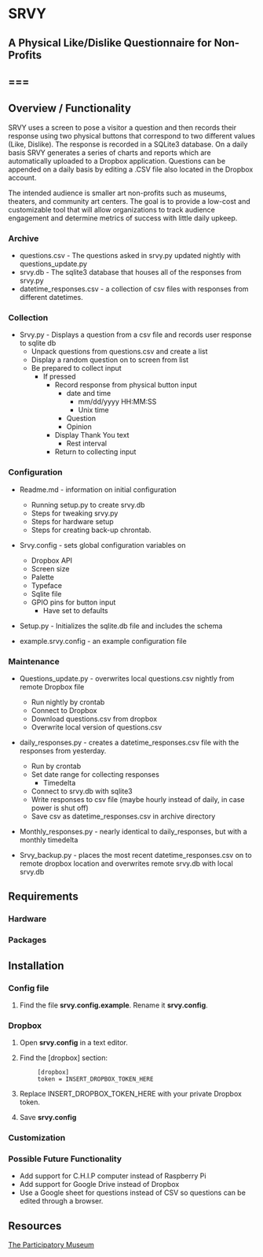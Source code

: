 # SRVY
## A Physical Like/Dislike Questionnaire for Non-Profits
===
---


## Overview / Functionality
SRVY uses a screen to pose a visitor a question and then records their response using two physical buttons that correspond to two different values (Like, Dislike). The response is recorded in a SQLite3 database. On a daily basis SRVY generates a series of charts and reports which are automatically uploaded to a Dropbox application. Questions can be appended on a daily basis by editing a .CSV file also located in the Dropbox account.

The intended audience is smaller art non-profits such as museums, theaters, and community art centers. The goal is to provide a low-cost and customizable tool that will allow organizations to track audience engagement and determine metrics of success with little daily upkeep.



### Archive

- questions.csv - The questions asked in srvy.py updated nightly with questions_update.py
- srvy.db - The sqlite3 database that houses all of the responses from srvy.py
- datetime_responses.csv - a collection of csv files with responses from different datetimes.

### Collection

- Srvy.py - Displays a question from a csv file and records user response to sqlite db
  - Unpack questions from questions.csv and create a list
  - Display a random question on to screen from list
  - Be prepared to collect input
    - If pressed
      - Record response from physical button input
        - date and time
          - mm/dd/yyyy HH:MM:SS
          - Unix time
        - Question
        - Opinion
      - Display Thank You text
        - Rest interval
      - Return to collecting input

### Configuration

- Readme.md - information on initial configuration
  - Running setup.py to create srvy.db
  - Steps for tweaking srvy.py
  - Steps for hardware setup
  - Steps for creating back-up chrontab.

- Srvy.config - sets global configuration variables on
  - Dropbox API
  - Screen size
  - Palette
  - Typeface
  - Sqlite file
  - GPIO pins for button input
    - Have set to defaults

- Setup.py - Initializes the sqlite.db file and includes the schema

- example.srvy.config - an example configuration file

### Maintenance
- Questions_update.py - overwrites local questions.csv nightly from remote Dropbox file
  - Run nightly by crontab
  - Connect to Dropbox
  - Download questions.csv from dropbox
  - Overwrite local version of questions.csv

- daily_responses.py - creates a datetime_responses.csv file with the responses from yesterday.
  - Run by crontab
  - Set date range for collecting responses
    - Timedelta
  - Connect to srvy.db with sqlite3
  - Write responses to csv file (maybe hourly instead of daily, in case power is shut off)
  - Save csv as datetime_responses.csv in archive directory

- Monthly_responses.py - nearly identical to daily_responses, but with a monthly timedelta

- Srvy_backup.py - places the most recent datetime_responses.csv on to remote dropbox location and overwrites remote srvy.db with local srvy.db

## Requirements
### Hardware
### Packages

## Installation
### Config file
1. Find the file **srvy.config.example**. Rename it **srvy.config**.

### Dropbox
1. Open **srvy.config** in a text editor.
2. Find the [dropbox] section:

            [dropbox]
            token = INSERT_DROPBOX_TOKEN_HERE

3. Replace INSERT_DROPBOX_TOKEN_HERE with your private Dropbox token.
4. Save **srvy.config**

### Customization

### Possible Future Functionality

- Add support for C.H.I.P computer instead of Raspberry Pi
- Add support for Google Drive instead of Dropbox
-   Use a Google sheet for questions instead of CSV so questions can be edited through a browser.



## Resources

[The Participatory Museum](http://www.participatorymuseum.org/)
